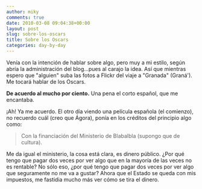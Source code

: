 ```yaml
---
author: miky
comments: true
date: 2010-03-08 09:04:38+00:00
layout: post
slug: sobre-los-oscars
title: Sobre los Oscars
categories: day-by-day
---
```


Venía con la intención de hablar sobre algo, pero muy a mi estilo, según abría la administración del blog...pues al carajo la idea. Así que mientras espero que "alguien" suba las fotos a Flickr del viaje a "Granada" (Graná'). Me tocará hablar de los Oscars.

**De acuerdo al mucho por ciento.** Una pena el corto español, que me encantaba.

¡Ah! Ya me acuerdo. El otro día viendo una película española (el comienzo), no recuerdo cuál (creo que Ágora), ponía en los créditos del principio algo como:




> Con la financiación del Ministerio de Blabalbla (supongo que de cultura).



Me da igual el ministerio, la cosa está clara, es dinero público. ¿Por qué tengo que pagar dos veces por ver algo que en la mayoría de las veces no es rentable? No sólo eso, ¿por qué tengo que pagar dos veces por ver algo que seguramente no me va a gustar? Ahora que el Estado se queda con mis impuestos, me fastidia mucho más ver cómo se tira el dinero.
